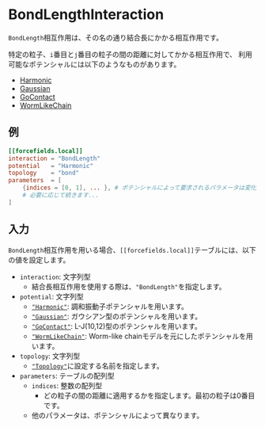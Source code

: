 # BondLengthInteraction

`BondLength`相互作用は、その名の通り結合長にかかる相互作用です。

特定の粒子、`i`番目と`j`番目の粒子の間の距離に対してかかる相互作用で、
利用可能なポテンシャルには以下のようなものがあります。

- [Harmonic](HarmonicPotential.md)
- [Gaussian](GaussianPotential.md)
- [GoContact](GoContactPotential.md)
- [WormLikeChain](WormLikeChainPotential.md)

## 例

```toml
[[forcefields.local]]
interaction = "BondLength"
potential   = "Harmonic"
topology    = "bond"
parameters  = [
    {indices = [0, 1], ... }, # ポテンシャルによって要求されるパラメータは変化します。
    # 必要に応じて続きます...
]
```

## 入力

`BondLength`相互作用を用いる場合、`[[forcefields.local]]`テーブルには、以下の値を設定します。

- `interaction`: 文字列型
  - 結合長相互作用を使用する際は、`"BondLength"`を指定します。
- `potential`: 文字列型
  - [`"Harmonic"`](HarmonicPotential.md): 調和振動子ポテンシャルを用います。
  - [`"Gaussian"`](GaussianPotential.md): ガウシアン型のポテンシャルを用います。
  - [`"GoContact"`](GoContactPotential.md): L-J(10,12)型のポテンシャルを用います。
  - [`"WormLikeChain"`](WormLikeChainPotential.md): Worm-like chainモデルを元にしたポテンシャルを用います。
- `topology`: 文字列型
  - [`"Topology"`](Topology.md)に設定する名前を指定します。
- `parameters`: テーブルの配列型
  - `indices`: 整数の配列型
    - どの粒子の間の距離に適用するかを指定します。最初の粒子は0番目です。
  - 他のパラメータは、ポテンシャルによって異なります。
